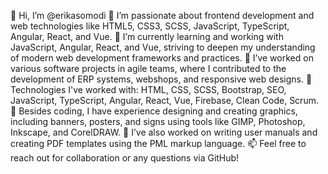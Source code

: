 👋 Hi, I’m @erikasomodi
👀 I’m passionate about frontend development and web technologies like HTML5, CSS3, SCSS, JavaScript, TypeScript, Angular, React, and Vue.
🌱 I’m currently learning and working with JavaScript, Angular, React, and Vue, striving to deepen my understanding of modern web development frameworks and practices.
💼 I’ve worked on various software projects in agile teams, where I contributed to the development of ERP systems, webshops, and responsive web designs.
🔧 Technologies I've worked with: HTML, CSS, SCSS, Bootstrap, SEO, JavaScript, TypeScript, Angular, React, Vue, Firebase, Clean Code, Scrum.
🎨 Besides coding, I have experience designing and creating graphics, including banners, posters, and signs using tools like GIMP, Photoshop, Inkscape, and CorelDRAW.
📝 I’ve also worked on writing user manuals and creating PDF templates using the PML markup language.
📫 Feel free to reach out for collaboration or any questions via GitHub!

<!---
erikasomodi/erikasomodi is a ✨ special ✨ repository because its `README.md` (this file) appears on your GitHub profile.
You can click the Preview link to take a look at your changes.
--->

